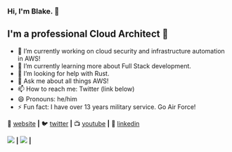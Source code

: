 ### Hi, I'm Blake. 👋

## I'm a professional Cloud Architect 🚀

- 🔭 I’m currently working on cloud security and infrastructure automation in AWS!
- 🌱 I’m currently learning more about Full Stack development.
- 🤔 I’m looking for help with Rust.
- 💬 Ask me about all things AWS!
- 📫 How to reach me: Twitter (link below)
- 😄 Pronouns: he/him
- ⚡ Fun fact: I have over 13 years military service. Go Air Force!

🏡 [website][website] **|** 
🐦 [twitter][twitter] **|** 
📺 [youtube][youtube] **|** 
👔 [linkedin][linkedin]

[<img src="https://images.youracclaim.com/size/680x680/images/8e968853-15af-4bbc-9d03-cf518971909c/AWS-SolArchitect-Professional-2020.png">](https://www.youracclaim.com/badges/d6bd0271-211d-4115-b2d1-b648f3e946f1/public_url) **|**
[<img src="https://images.youracclaim.com/size/680x680/images/ee741c0c-3d57-48e0-82e0-699a2170aa50/AWS-Security-Specialty-2020.png">](https://www.youracclaim.com/badges/f7e47930-b686-4e8a-a7a7-8e93f6152bb1/public_url) **|**

[website]: https://blakegreen.dev
[twitter]: https://twitter.com/TSgt_Green
[youtube]: https://www.youtube.com/channel/UCMe8VAatUrLtJVRRM5300ug
[linkedin]: https://www.linkedin.com/in/blakegreen2/

